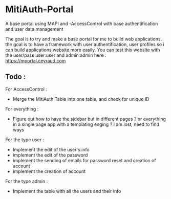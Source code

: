 # MitiAuth-Portal

A base portal using MAPI and -AccessControl with base authentification and user data management

The goal is to try and make a base portal for me to build web applications, the goal is to have a framework with user authentification, user profiles so i can build applications website more easily.
You can test this website with the user/pass user:user and admin:admin here : https://mportal.ceyraud.com

## Todo :

For AccessControl :

- Merge the MitiAuth Table into one table, and check for unique ID

For everything :

- Figure out how to have the sidebar but in different pages ? or everything in a single page app with a templating enging ? I am lost, need to find ways

For the type user :

- Implement the edit of the user's info
- implement the edit of the password
- implement the sending of emails for password reset and creation of account
- implement the creation of account

For the type admin :

- Implement the table with all the users and their info

